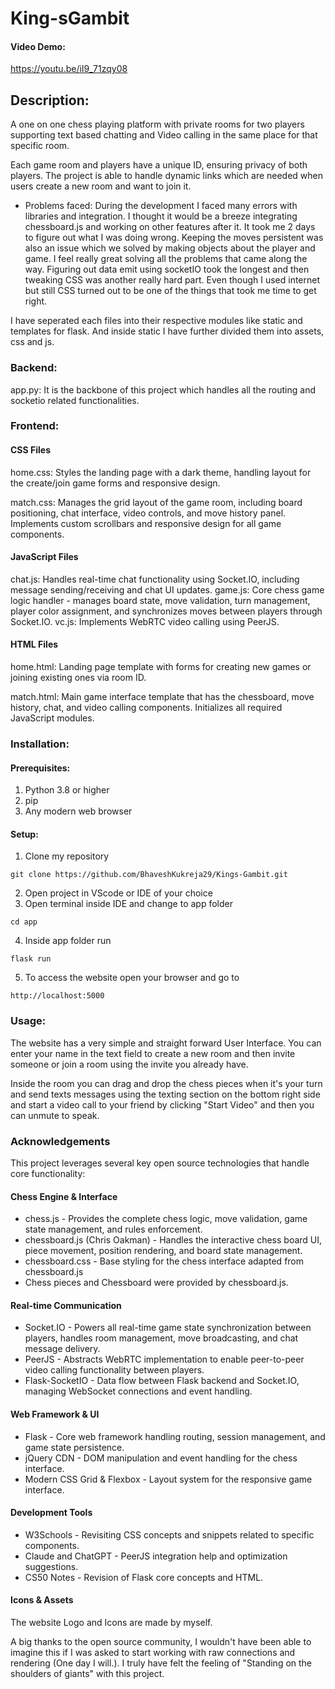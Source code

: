 # King-sGambit
#### Video Demo: 
https://youtu.be/iI9_71zqy08
## Description:
A one on one chess playing platform with private rooms for two players supporting text based chatting and Video calling in the same place for that specific room. 

Each game room and players have a unique ID, ensuring privacy of both players. The project is able to handle dynamic links which are needed when users create a new room and want to join it.

- Problems faced: During the development I faced many errors with libraries and integration. I thought it would be a breeze integrating chessboard.js and working on other features after it. It took me 2 days to figure out what I was doing wrong. Keeping the moves persistent was also an issue which we solved by making objects about the player and game. I feel really great solving all the problems that came along the way. Figuring out data emit using socketIO took the longest and then tweaking CSS was another really hard part. Even though I used internet but still CSS turned out to be one of the things that took me time to get right. 

I have seperated each files into their respective modules like static and templates for flask. And inside static I have further divided them into assets, css and js.

### Backend:
app.py: It is the backbone of this project which handles all the routing and socketio related functionalities.

### Frontend:
#### CSS Files

home.css: Styles the landing page with a dark theme, handling layout for the create/join game forms and responsive design.

match.css: Manages the grid layout of the game room, including board positioning, chat interface, video controls, and move history panel. Implements custom scrollbars and responsive design for all game components.

#### JavaScript Files

chat.js: Handles real-time chat functionality using Socket.IO, including message sending/receiving and chat UI updates.
game.js: Core chess game logic handler - manages board state, move validation, turn management, player color assignment, and synchronizes moves between players through Socket.IO.
vc.js: Implements WebRTC video calling using PeerJS.

#### HTML Files

home.html: Landing page template with forms for creating new games or joining existing ones via room ID.

match.html: Main game interface template that has the chessboard, move history, chat, and video calling components. Initializes all required JavaScript modules.

### Installation:
#### Prerequisites:
1. Python 3.8 or higher
2. pip
3. Any modern web browser

#### Setup:
1. Clone my repository
```
git clone https://github.com/BhaveshKukreja29/Kings-Gambit.git
```
2. Open project in VScode or IDE of your choice
3. Open terminal inside IDE and change to app folder
```
cd app
``` 
4. Inside app folder run 
```
flask run
```
5. To access the website open your browser and go to 
```
http://localhost:5000
```

### Usage:
The website has a very simple and straight forward User Interface. You can enter your name in the text field to create a new room and then invite someone or join a room using the invite you already have.

Inside the room you can drag and drop the chess pieces when it's your turn and send texts messages using the texting section on the bottom right side and start a video call to your friend by clicking "Start Video" and then you can unmute to speak.

### Acknowledgements

This project leverages several key open source technologies that handle core functionality:

#### Chess Engine & Interface
- chess.js - Provides the complete chess logic, move validation, game state management, and rules enforcement.
- chessboard.js (Chris Oakman) - Handles the interactive chess board UI, piece movement, position rendering, and board state management.
- chessboard.css - Base styling for the chess interface adapted from chessboard.js
- Chess pieces and Chessboard were provided by chessboard.js.

#### Real-time Communication 
- Socket.IO - Powers all real-time game state synchronization between players, handles room management, move broadcasting, and chat message delivery.
- PeerJS - Abstracts WebRTC implementation to enable peer-to-peer video calling functionality between players.
- Flask-SocketIO - Data flow between Flask backend and Socket.IO, managing WebSocket connections and event handling.

#### Web Framework & UI
- Flask - Core web framework handling routing, session management, and game state persistence.
- jQuery CDN - DOM manipulation and event handling for the chess interface.
- Modern CSS Grid & Flexbox - Layout system for the responsive game interface.

#### Development Tools
- W3Schools - Revisiting CSS concepts and snippets related to specific components.
- Claude and ChatGPT - PeerJS integration help and optimization suggestions.
- CS50 Notes - Revision of Flask core concepts and HTML.

#### Icons & Assets
The website Logo and Icons are made by myself.

A big thanks to the open source community, I wouldn't have been able to imagine this if I was asked to start working with raw connections and rendering (One day I will.). I truly have felt the feeling of "Standing on the shoulders of giants" with this project.